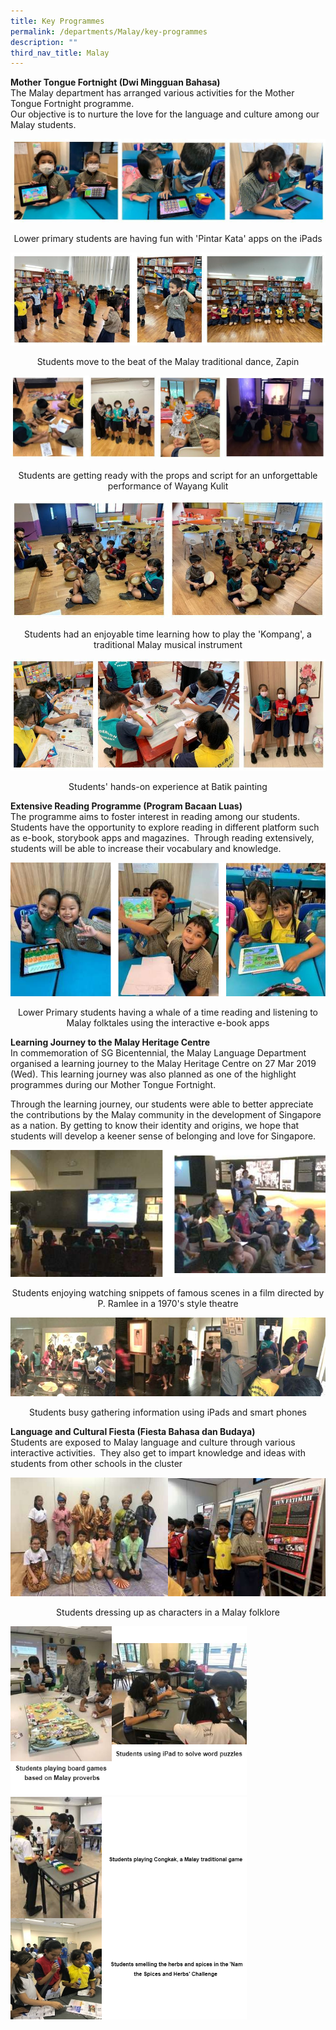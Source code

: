 ```yaml
---
title: Key Programmes
permalink: /departments/Malay/key-programmes
description: ""
third_nav_title: Malay
---
```

<p><strong>Mother Tongue Fortnight (Dwi Mingguan Bahasa)</strong>&nbsp;<br>The Malay department has arranged various activities for the Mother Tongue Fortnight programme.&nbsp;<br>Our objective is to nurture the love for the language and culture among our Malay students.</p>

![](/images/2021%20ML%20-%20pic%201.jpg)
<p style="text-align: center;">Lower primary students are having fun with 'Pintar Kata' apps on the iPads</p>

![](/images/2021%20ML%20-%20pic%202.jpg)
<p style="text-align: center;">Students move to the beat of the Malay traditional dance, Zapin</p>

![](/images/2021%20ML%20-%20pic%203.jpg)

<p style="text-align: center;">Students are getting ready with the props and script for an unforgettable performance of Wayang Kulit</p>

![](/images/2021%20ML%20-%20pic%204.jpg)

<p style="text-align: center;">Students had an enjoyable time learning how to play the 'Kompang', a traditional Malay musical instrument</p>

![](/images/2021%20ML%20-%20pic%205.jpg)

<p style="text-align: center;">Students' hands-on experience at Batik painting</p>

<p><strong>Extensive Reading Programme (Program Bacaan Luas)</strong><br>The programme aims to foster interest in reading among our students.&nbsp; Students have the opportunity to explore reading in different platform such as e-book, storybook apps and magazines.&nbsp; Through reading extensively, students will be able to increase their vocabulary and knowledge.</p>

![](/images/tnebook.jpg)

<p style="text-align: center;">Lower Primary students having a whale of a time reading and listening to Malay folktales using the interactive e-book apps</p>

<p><strong>Learning Journey to the Malay Heritage Centre</strong><br>In commemoration of SG Bicentennial, the Malay Language Department organised a learning journey to the Malay Heritage Centre on 27 Mar 2019 (Wed). This learning journey was also planned as one of the highlight programmes during our Mother Tongue Fortnight.&nbsp;</p>

<p class=""><span class="">Through the learning journey, our students were able to better appreciate the contributions by the Malay community in the development of Singapore as a nation. By getting to know their identity and origins, we hope that students will develop a keener sense of belonging and love for Singapore.</span></p>

![](/images/tnLJLLLL.jpg)

<p style="text-align: center;">Students enjoying watching snippets of famous scenes in a film directed by P. Ramlee in a 1970's style theatre</p>

![](/images/tnMLBusy.jpg)

<p style="text-align: center;">Students busy gathering information using iPads and smart phones</p>

<p><strong>Language and Cultural Fiesta (Fiesta Bahasa dan Budaya)&nbsp;</strong><br>Students are exposed to Malay language and culture through various interactive activities.&nbsp; They also get to impart knowledge and ideas with students from other schools in the cluster</p>

![](/images/tnfiesta.jpg)

<p style="text-align: center;">Students dressing up as characters in a Malay folklore</p>

<img src="/images/tniPad%20thing.jpg" 
     style="width:75%">
<img src="/images/tnedit.jpg" 
     style="width:75%">

